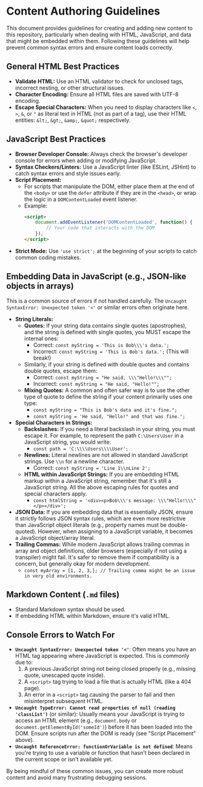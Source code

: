 # Content Authoring Guidelines

This document provides guidelines for creating and adding new content to this repository, particularly when dealing with HTML, JavaScript, and data that might be embedded within them. Following these guidelines will help prevent common syntax errors and ensure content loads correctly.

## General HTML Best Practices

*   **Validate HTML:** Use an HTML validator to check for unclosed tags, incorrect nesting, or other structural issues.
*   **Character Encoding:** Ensure all HTML files are saved with UTF-8 encoding.
*   **Escape Special Characters:** When you need to display characters like `<`, `>`, `&`, or `"` as literal text in HTML (not as part of a tag), use their HTML entities: `&lt;`, `&gt;`, `&amp;`, `&quot;` respectively.

## JavaScript Best Practices

*   **Browser Developer Console:** Always check the browser's developer console for errors when adding or modifying JavaScript.
*   **Syntax Checkers/Linters:** Use a JavaScript linter (like ESLint, JSHint) to catch syntax errors and style issues early.
*   **Script Placement:**
    *   For scripts that manipulate the DOM, either place them at the end of the `<body>` or use the `defer` attribute if they are in the `<head>`, or wrap the logic in a `DOMContentLoaded` event listener.
    *   Example:
        ```html
        <script>
            document.addEventListener('DOMContentLoaded', function() {
                // Your code that interacts with the DOM
            });
        </script>
        ```
*   **Strict Mode:** Use `'use strict';` at the beginning of your scripts to catch common coding mistakes.

## Embedding Data in JavaScript (e.g., JSON-like objects in arrays)

This is a common source of errors if not handled carefully. The `Uncaught SyntaxError: Unexpected token '<'` or similar errors often originate here.

*   **String Literals:**
    *   **Quotes:** If your string data contains single quotes (apostrophes), and the string is defined with single quotes, you MUST escape the internal ones:
        *   Correct: `const myString = 'This is Bob\\\'s data.';`
        *   Incorrect: `const myString = 'This is Bob's data.';` (This will break!)
    *   Similarly, if your string is defined with double quotes and contains double quotes, escape them:
        *   Correct: `const myString = "He said, \\\"Hello!\\\"";`
        *   Incorrect: `const myString = "He said, "Hello!"";`
    *   **Mixing Quotes:** A common and often safer way is to use the other type of quote to define the string if your content primarily uses one type:
        *   `const myString = "This is Bob's data and it's fine.";`
        *   `const myString = 'He said, "Hello!" and that was fine.';`
*   **Special Characters in Strings:**
    *   **Backslashes:** If you need a literal backslash in your string, you must escape it. For example, to represent the path `C:\Users\User` in a JavaScript string, you would write:
        *   `const path = 'C:\\\\Users\\\\User';`
    *   **Newlines:** Literal newlines are not allowed in standard JavaScript strings. Use `\\n` for a newline character.
        *   Correct: `const myString = 'Line 1\\nLine 2';`
    *   **HTML within JavaScript Strings:** If you are embedding HTML markup within a JavaScript string, remember that it's still a JavaScript string. All the above escaping rules for quotes and special characters apply.
        *   `const htmlString = '<div><p>Bob\\\'s message: \\\"Hello!\\\"</p></div>';`
*   **JSON Data:** If you are embedding data that is essentially JSON, ensure it strictly follows JSON syntax rules, which are even more restrictive than JavaScript object literals (e.g., property names must be double-quoted). However, when assigning to a JavaScript variable, it becomes a JavaScript object/array literal.
*   **Trailing Commas:** While modern JavaScript allows trailing commas in array and object definitions, older browsers (especially if not using a transpiler) might fail. It's safer to remove them if compatibility is a concern, but generally okay for modern development.
    *   `const myArray = [1, 2, 3,]; // Trailing comma might be an issue in very old environments.`

## Markdown Content (`.md` files)

*   Standard Markdown syntax should be used.
*   If embedding HTML within Markdown, ensure it's valid HTML.

## Console Errors to Watch For

*   **`Uncaught SyntaxError: Unexpected token '<'`**: Often means you have an HTML tag appearing where JavaScript is expected. This is commonly due to:
    1.  A previous JavaScript string not being closed properly (e.g., missing quote, unescaped quote inside).
    2.  A `<script>` tag trying to load a file that is actually HTML (like a 404 page).
    3.  An error in a `<script>` tag causing the parser to fail and then misinterpret subsequent HTML.
*   **`Uncaught TypeError: Cannot read properties of null (reading 'classList')`** (or similar): Usually means your JavaScript is trying to access an HTML element (e.g., `document.body` or `document.getElementById('someId')`) before it has been loaded into the DOM. Ensure scripts run after the DOM is ready (see "Script Placement" above).
*   **`Uncaught ReferenceError: functionOrVariable is not defined`**: Means you're trying to use a variable or function that hasn't been declared in the current scope or isn't available yet.

By being mindful of these common issues, you can create more robust content and avoid many frustrating debugging sessions.
